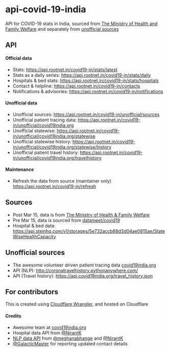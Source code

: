 <!--
  Title: COVID-19 API for India
  Description: APIs for India specific COVID-19 data
  Author: amodm
  -->

# api-covid-19-india

API for COVID-19 stats in India, sourced from [The Ministry of Health and Family Welfare](https://www.mohfw.gov.in/)
and separately from [unofficial sources](#unofficial-sources)

## API

#### Official data
* Stats: https://api.rootnet.in/covid19-in/stats/latest
* Stats as a daily series: https://api.rootnet.in/covid19-in/stats/daily
* Hospitals & bed stats: https://api.rootnet.in/covid19-in/stats/hospitals
* Contact & helpline: https://api.rootnet.in/covid19-in/contacts
* Notifications & advisories: https://api.rootnet.in/covid19-in/notifications

#### Unofficial data
* Unofficial sources: https://api.rootnet.in/covid19-in/unofficial/sources
* Unofficial patient tracing data: https://api.rootnet.in/covid19-in/unofficial/covid19india.org
* Unofficial statewise: https://api.rootnet.in/covid19-in/unofficial/covid19india.org/statewise
* Unofficial statewise history: https://api.rootnet.in/covid19-in/unofficial/covid19india.org/statewise/history
* Unofficial patient travel history: https://api.rootnet.in/covid19-in/unofficial/covid19india.org/travelhistory

#### Maintenance
* Refresh the data from source (maintainer only) https://api.rootnet.in/covid19-in/refresh

## Sources
* Post Mar 15, data is from [The Ministry of Health & Family Welfare](https://www.mohfw.gov.in/)
* Pre  Mar 15, data is sourced from [datameet/covid19](https://github.com/datameet/covid19/tree/eb1cc65657929abe12ca59f0e754bef4bc562d7a/mohfw-backup)
* Hospital & bed data: https://api.steinhq.com/v1/storages/5e732accb88d3d04ae0815ae/StateWiseHealthCapacity

## Unofficial sources
* The awesome volunteer driven patient tracing data [covid19india.org](https://www.covid19india.org/)
* API (NLP): http://coronatravelhistory.pythonanywhere.com/
* API (Travel history): https://api.covid19india.org/travel_history.json

## For contributors

This is created using [Cloudflare Wrangler](https://github.com/cloudflare/wrangler), and hosted on Cloudflare

#### Credits
* Awesome team at [covid19india.org](https://www.covid19india.org/)
* Hospital data API from [@NirantK](https://github.com/NirantK)
* [NLP data API](https://github.com/NirantK/coronaindia) from [@meghanabhange](https://github.com/meghanabhange) and [@NirantK](https://github.com/NirantK)
* [@GalacticMaster](https://github.com/GalacticMaster) for reporting updated contact details
